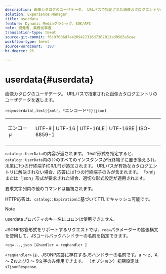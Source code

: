 ```yaml
---
description: 画像カタログのユーザデータ。 URLパスで指定された画像カタログエントリのユーザデータを返します。
solution: Experience Manager
title: userdata
feature: Dynamic Mediaクラシック，SDK/API
role: 開発者、業務従事者
translation-type: tm+mt
source-git-commit: f6c97606d7a4209427316d7367013ad9585a5cae
workflow-type: tm+mt
source-wordcount: '193'
ht-degree: 2%

---
```



# userdata{#userdata}

画像カタログのユーザデータ。 URLパスで指定された画像カタログエントリのユーザデータを返します。

`req=userdata[,text|{xml[, *`エンコード`*]}|json]`

<table id="simpletable_F9D94C83865F4216BCF7987C32FACC46"> 
 <tr class="strow"> 
  <td class="stentry"> <p><span class="varname"> エンコード</span> </p> </td> 
  <td class="stentry"> <p><span class="codeph"> UTF-8 | UTF-16 | UTF-16LE | UTF-16BE | ISO-8859-1</span> </p></td> 
 </tr> 
</table>

`catalog::UserData`の内容が返されます。 &#39;text&#39;形式を指定すると、`catalog::UserData`内の`??`のすべてのインスタンスが行終端子に置き換えられ、末尾に1つの行終端子(CR/LF)が追加されます。 URLパスが有効なカタログエントリに解決されない場合、応答には1つの行終端子のみが含まれます。 「xml」または「json」形式が要求された場合、適切な形式設定が適用されます。

要求文字列内の他のコマンドは無視されます。

HTTP応答は、`catalog::Expiration`に基づいてTTLでキャッシュ可能です。

>[!NOTE]
>
>userdataプロパティのキー名にコロンは使用できません。

JSONP応答形式をサポートするリクエストでは、`req=`パラメーターの拡張構文を使用して、JSコールバックハンドラーの名前を指定できます。

`req=...,json [&handler = reqHandler ]`

`<reqHandler>` は、JSONP応答に存在するJSハンドラーの名前です。a ～ z、A ～ Zおよび0 ～ 9文字のみ使用できます。 （オプション）初期設定は `s7jsonResponse`.
